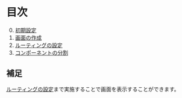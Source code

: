 # 目次

0. [初期設定](./0_初期設定.md)
1. [画面の作成](./1_画面の作成.md)
2. [ルーティングの設定](./2_ルーティングの設定.md)
3. [コンポーネントの分割](./3_コンポーネントの分割.md)

## 補足

[ルーティングの設定](./2_ルーティングの設定.md)まで実施することで画面を表示することができます。
